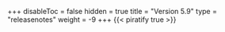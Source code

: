 +++
disableToc = false
hidden = true
title = "Version 5.9"
type = "releasenotes"
weight = -9
+++
{{< piratify true >}}

